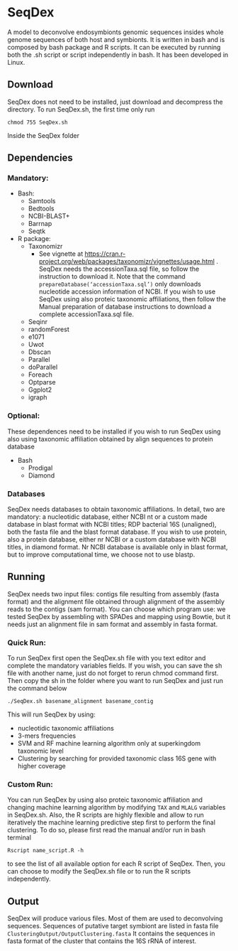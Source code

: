 # SeqDex

A model to deconvolve endosymbionts genomic sequences insides whole genome sequences of both host and symbionts. It is written in bash and is composed by bash package and R scripts. It can be executed by running both the .sh script or script independently in bash. It has been developed in Linux.

## Download
SeqDex does not need to be installed, just download and decompress the directory. To run SeqDex.sh, the first time only run

    chmod 755 SeqDex.sh

Inside the SeqDex folder

## Dependencies

### Mandatory:
* Bash:
    * Samtools
    * Bedtools
    * NCBI-BLAST+
    * Barrnap
    * Seqtk
* R package:
    * Taxonomizr
        * See vignette at https://cran.r-project.org/web/packages/taxonomizr/vignettes/usage.html . 
          SeqDex needs the accessionTaxa.sql file, so follow the instruction to download it. 
          Note that the command `prepareDatabase(‘accessionTaxa.sql’)` only downloads 
          nucleotide accession information of NCBI. If you wish to use SeqDex using also 
          proteic taxonomic affiliations, then follow the Manual preparation of database 
          instructions to download a complete accessionTaxa.sql file.
    * Seqinr
    * randomForest
    * e1071
    * Uwot
    * Dbscan
    * Parallel
    * doParallel
    * Foreach
    * Optparse
    * Ggplot2
    * igraph

### Optional:

These dependences need to be installed if you wish to run SeqDex using also using taxonomic affiliation obtained by align 
sequences to protein database
* Bash
    * Prodigal
    * Diamond

### Databases

SeqDex needs databases to obtain taxonomic affiliations. In detail, two are mandatory: a nucleotidic database, 
either NCBI nt or a custom made database in blast format with NCBI titles; RDP bacterial 16S (unaligned), 
both the fasta file and the blast format database. If you wish to use protein, also a protein database, either nr NCBI or a 
custom database with NCBI titles, in diamond format. Nr NCBI database is available only in blast format, but to improve 
computational time, we choose not to use blastp. 

## Running

SeqDex needs two input files: contigs file resulting from assembly (fasta format)
and the alignment file obtained through alignment of the assembly reads to the contigs (sam format). 
You can choose which program use: we tested SeqDex by assembling with SPADes and mapping using Bowtie, but it needs just an 
alignment file in sam format and assembly in fasta format.

### Quick Run:

To run SeqDex first open the SeqDex.sh file with you text editor and complete the mandatory variables fields. 
If you wish, you can save the sh file with another name, just do not forget to rerun chmod command first.
Then copy the sh in the folder where you want to run SeqDex and just run the command below 

    ./SeqDex.sh basename_alignment basename_contig

This will run SeqDex by using:
* nucleotidic taxonomic affiliations
* 3-mers frequencies
* SVM and RF machine learning algorithm only at superkingdom taxonomic level
* Clustering by searching for provided taxonomic class 16S gene with higher coverage

### Custom Run:

You can run SeqDex by using also proteic taxonomic affiliation and changing machine learning algorithm 
by modifying `TAX` and `MLALG` variables in SeqDex.sh. 
Also, the R scripts are highly flexible and allow to run iteratively the machine learning predictive step 
first to perform the final clustering. To do so, please first read the manual and/or run in bash terminal 
    
    Rscript name_script.R -h 
    
to see the list of all available option for each R script of SeqDex. 
Then, you can choose to modify the SeqDex.sh file or to run the R scripts independently.

## Output

SeqDex will produce various files. Most of them are used to deconvolving sequences. 
Sequences of putative target symbiont are listed in fasta file `ClusteringOutput/OutputClustering.fasta`
It contains the sequences in fasta format of the cluster that contains the 16S rRNA of interest.
